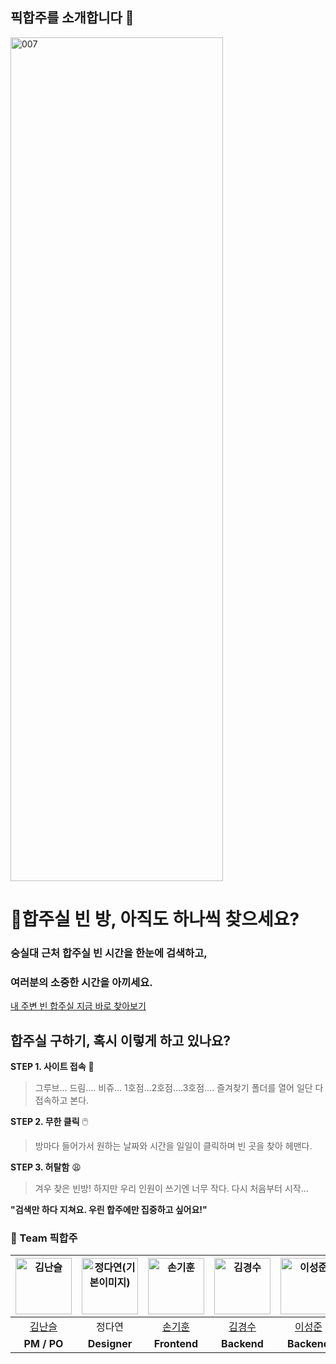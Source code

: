 ## 픽합주를 소개합니다 👋
<img width="340" height="1350" alt="007" src="https://github.com/user-attachments/assets/28fab99d-d295-4ff5-9f5e-dcffd67ee7e6" />

# **🫠합주실 빈 방, 아직도 하나씩 찾으세요?**

### **숭실대 근처 합주실 빈 시간을 한눈에 검색하고,**

### **여러분의 소중한 시간을 아끼세요.**

[내 주변 빈 합주실 지금 바로 찾아보기](https://www.pickhabju.com/)

## **합주실 구하기, 혹시 이렇게 하고 있나요?**

**STEP 1. 사이트 접속** 🤯

> 그루브… 드림…. 비쥬… 1호점…2호점….3호점…. 즐겨찾기 폴더를 열어 일단 다 접속하고 본다.
>
**STEP 2. 무한 클릭** 🖱️

> 방마다 들어가서 원하는 날짜와 시간을 일일이 클릭하며 빈 곳을 찾아 헤맨다.
> 


**STEP 3. 허탈함** 😩

> 겨우 찾은 빈방! 하지만 우리 인원이 쓰기엔 너무 작다. 다시 처음부터 시작...
> 

**"검색만 하다 지쳐요. 우린 합주에만 집중하고 싶어요!"**

### 🎸 Team 픽합주
| <img src="https://avatars.githubusercontent.com/u/154604350?v=4" width=90px alt="김난슬"/> | <img src="https://encrypted-tbn0.gstatic.com/images?q=tbn:ANd9GcRboXHgyr3eclyJCtfoWkeEPIyxHnXpSjT7MQ&s" width=90px alt="정다연(기본이미지)"/> | <img src="https://avatars.githubusercontent.com/u/89789115?s=96&v=4" width=90px alt="손기훈"/> | <img src="https://avatars.githubusercontent.com/u/103662328?s=64&v=4" width=90px alt="김경수"/> | <img src="https://avatars.githubusercontent.com/u/96724528?s=96&v=4" width=90px alt="이성준"/> | <img src="https://github.com/user-attachments/assets/e944a02b-b4f1-43fa-81e4-6177e482c266" width=90px alt="한태영(기본이미지)"/> |
| :-----: | :-----: | :-----: | :-----: | :-----: | :-----: |
| [김난슬](https://github.com/seulnan) | 정다연 | [손기훈](https://github.com/S-Gihun) | [김경수](https://github.com/Siul49) | [이성준](https://github.com/szoon2426) | 한태영 |
| **PM / PO** | **Designer** | **Frontend** | **Backend** | **Backend** | **Marketing** |
